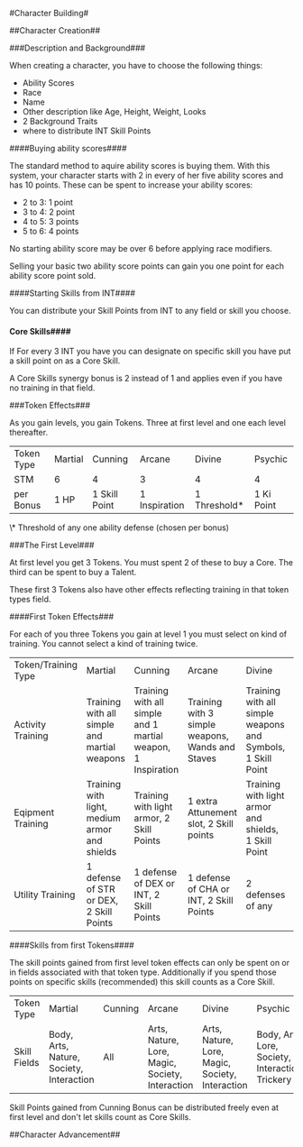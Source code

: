 #Character Building#

##Character Creation##

###Description and Background###

When creating a character, you have to choose the following things:

- Ability Scores
- Race
- Name
- Other description like Age, Height, Weight, Looks
- 2 Background Traits
- where to distribute INT Skill Points

####Buying ability scores####

The standard method to aquire ability scores is buying them. With this system, your character starts with 2 in every of her five ability scores and has 10 points. These can be spent to increase your ability scores:

- 2 to 3: 1 point
- 3 to 4: 2 point
- 4 to 5: 3 points
- 5 to 6: 4 points

No starting ability score may be over 6 before applying race modifiers.

Selling your basic two ability score points can gain you one point for each ability score point sold.

####Starting Skills from INT####

You can distribute your Skill Points from INT to any field or skill you choose.

#### Core Skills####
If For every 3 INT you have you can designate on specific skill you have put a skill point on as a Core Skill.

A Core Skills synergy bonus is 2 instead of 1 and applies even if you have no training in that field.

###Token Effects###

As you gain levels, you gain Tokens. Three at first level and one each level thereafter.

<table>
	<tr>
		<td>Token Type</td>
		<td>Martial</td>
		<td>Cunning</td>
		<td>Arcane</td>
		<td>Divine</td>
		<td>Psychic</td>
	</tr>
	<tr>
		<td>STM</td>
		<td>6</td>
		<td>4</td>
		<td>3</td>
		<td>4</td>
		<td>4</td>
	</tr>
	<tr>
		<td>per Bonus</td>
		<td>1 HP</td>
		<td>1 Skill Point</td>
		<td>1 Inspiration</td>
		<td>1 Threshold*</td>
		<td>1 Ki Point</td>
	</tr>
</table>
\* Threshold of any one ability defense (chosen per bonus)

###The First Level###

At first level you get 3 Tokens. You must spent 2 of these to buy a Core. The third can be spent to buy a Talent.

These first 3 Tokens also have other effects reflecting training in that token types field.

####First Token Effects###

For each of you three Tokens you gain at level 1 you must select on kind of training. You cannot select a kind of training twice.

<table>
	<tr>
		<td>Token/Training Type</td>
		<td>Martial</td>
		<td>Cunning</td>
		<td>Arcane</td>
		<td>Divine</td>
		<td>Psychic</td>
	</tr>
	<tr>
		<td>Activity Training</td>
		<td>Training with all simple and martial weapons</td>
		<td>Training with all simple and 1 martial weapon, 1 Inspiration</td>
		<td>Training with 3 simple weapons, Wands and Staves</td>
		<td>Training with all simple weapons and Symbols, 1 Skill Point</td>
		<td>Training with all simple, 1 martial weapon and conducts</td>
	</tr>
	<tr>
		<td>Eqipment Training</td>
		<td>Training with light, medium armor and shields</td>
		<td>Training with light armor, 2 Skill Points</td>
		<td>1 extra Attunement slot, 2 Skill points</td>
		<td>Training with light armor and shields, 1 Skill Point</td>
		<td>Training with light and medium armor, 1 Skill Point</td>
	</tr>
	<tr>
		<td>Utility Training</td>
		<td>1 defense of STR or DEX, 2 Skill Points</td>
		<td>1 defense of DEX or INT, 2 Skill Points</td>
		<td>1 defense of CHA or INT, 2 Skill Points</td>
		<td>2 defenses of any</td>
		<td>1 defense of STR, CHA, 2 Skill Points</td>
	</tr>
</table>

####Skills from first Tokens####

The skill points gained from first level token effects can only be spent on or in fields associated with that token type. Additionally if you spend those points on specific skills (recommended) this skill counts as a Core Skill.

<table>
	<tr>
		<td>Token Type</td>
		<td>Martial</td>
		<td>Cunning</td>
		<td>Arcane</td>
		<td>Divine</td>
		<td>Psychic</td>
	</tr>
	<tr>
		<td>Skill Fields</td>
		<td>Body, Arts, Nature, Society, Interaction</td>
		<td>All</td>
		<td>Arts, Nature, Lore, Magic, Society, Interaction</td>
		<td>Arts, Nature, Lore, Magic, Society, Interaction</td>
		<td>Body, Arts, Lore, Society, Interaction, Trickery</td>
	</tr>
</table>

Skill Points gained from Cunning Bonus can be distributed freely even at first level and don't let skills count as Core Skills.

##Character Advancement##